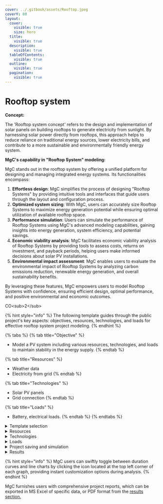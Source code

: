 ```yaml
---
cover: ../.gitbook/assets/Rooftop.jpeg
coverY: 80
layout:
  cover:
    visible: true
    size: hero
  title:
    visible: true
  description:
    visible: true
  tableOfContents:
    visible: true
  outline:
    visible: true
  pagination:
    visible: true
---
```


# Rooftop system

**Concept:**

The 'Rooftop system concept' refers to the design and implementation of solar panels on building rooftops to generate electricity from sunlight. By harnessing solar power directly from rooftops, this approach helps to reduce reliance on traditional energy sources, lower electricity bills, and contribute to a more sustainable and environmentally friendly energy system.

**MgC's capability in "Rooftop System" modeling:**

MgC stands out in the rooftop system by offering a unified platform for designing and managing integrated energy systems. Its functionalities encompass:

1. **Effortless design**: MgC simplifies the process of designing "Rooftop Systems" by providing intuitive tools and interfaces that guide users through the layout and configuration process.
2. **Optimized system sizing**: With MgC, users can accurately size Rooftop Systems to maximize energy generation potential while ensuring optimal utilization of available rooftop space.
3. **Performance simulation**: Users can simulate the performance of Rooftop Systems using MgC's advanced modeling capabilities, gaining insights into energy generation, system efficiency, and potential savings.
4. **Economic viability analysis**: MgC facilitates economic viability analysis of Rooftop Systems by providing tools to assess costs, returns on investment, and payback periods, helping users make informed decisions about solar PV installations.
5. **Environmental impact assessment**: MgC enables users to evaluate the environmental impact of Rooftop Systems by analyzing carbon emissions reduction, renewable energy generation, and overall sustainability benefits.

By leveraging these features, MgC empowers users to model Rooftop Systems with confidence, ensuring efficient design, optimal performance, and positive environmental and economic outcomes.

CO\<sub>2\</sub>

{% hint style="info" %}
The following template guides through the public project's key aspects: objectives, resources, technologies, and loads for effective rooftop system project modeling.
{% endhint %}

{% tabs %}
{% tab title="Objective" %}
* Model a PV system including various resources, technologies, and loads to maintain stability in the energy supply.
{% endtab %}

{% tab title="Resources" %}
* Weather data
* Electricity from grid
{% endtab %}

{% tab title="Technologies" %}
* Solar PV panels
* Grid connection
{% endtab %}

{% tab title="Loads" %}
* Battery, electrical loads.
{% endtab %}
{% endtabs %}

<details>

<summary>Template selection</summary>



**Step 1:** To get the benefits of the rooftop system in MgC, simply click on the "New Project" option available in the MgC interface.

<img src="../.gitbook/assets/Screenshot 2024-02-04 at 4.13.26 PM (1).png" alt="" data-size="original">

**Step 2:** Choose the project location, allowing MgC to access energy sources at the selected location like weather data for wind, solar, and other parameters.

<img src="../.gitbook/assets/Screenshot 2024-02-04 at 4.02.31 PM (1).png" alt="" data-size="original">

**Step 3:** To activate the rooftop PV system feature in MgC, select the "Rooftop System" in MgC, which includes pre-modeled resources, loads, and technologies. This option saves users time by already having elements built into the network.

<img src="../.gitbook/assets/Screenshot 2024-02-18 at 3.48.14 PM.png" alt="" data-size="original">

**Step 4:** In the second step of project specifications, users can configure the initial settings of system components like resources, loads, and technologies to tailor the solar rooftop system to specific requirements. This customization ensures that the microgrid system is optimized to meet the unique needs and goals of the project.

<img src="../.gitbook/assets/Screenshot 2024-02-18 at 2.13.11 PM.png" alt="" data-size="original"><img src="../.gitbook/assets/Screenshot 2024-02-18 at 2.13.16 PM.png" alt="" data-size="original">

**Step 5:** Now, determine the project goal by adjusting the slide bar towards saving CO2 emissions for a more eco-friendly project, which may result in higher CAPEX/OPEX, or vice versa. The project goal of achieving 25% of CAPEX/OPEX has been selected here.

<img src="../.gitbook/assets/Screenshot 2024-02-18 at 3.53.52 PM.png" alt="" data-size="original">

**Step 6:** Finally, click on the "Submit" button after providing the project name and details.

<img src="../.gitbook/assets/Screenshot 2024-02-04 at 4.03.27 PM (2).png" alt="" data-size="original">

**Step 7:** After initializing the project, the user can view the performance indicators, and here the project details such as fixed CAPEX, OPEX, interest, and inflation rates can be changed according to the requirements.

<img src="../.gitbook/assets/Screenshot 2024-02-18 at 3.58.16 PM.png" alt="" data-size="original">

**Step 8:** The default hub at the selected location will be created automatically, and the user can add additional hubs by following the steps outlined in [hub creation and setup](../user-interface-ui-navigation/project-setup-and-simulation/hub-creation-and-setup.md).

<img src="../.gitbook/assets/Screenshot 2024-02-18 at 4.00.23 PM.png" alt="" data-size="original">

MgC provides flexibility and time-saving benefits to the user by offering templates with required technologies and loads. Users can easily modify attributes of selected elements and add new elements or loads as needed.

</details>

<details>

<summary>Resources</summary>

In MgC's rooftop system feature, information from resources like weather data and grid electricity is accessed to ensure system stability. Excess energy generated in the hub can be stored in batteries for later use during periods of high demand. Below is the network flowsheet of the rooftop system, presented through MgC's rooftop feature.

<img src="../.gitbook/assets/Screenshot 2024-02-18 at 4.01.43 PM.png" alt="" data-size="original">

Users can access comprehensive project details in the system design's details section, offering thorough information on the technical, environmental, and economic aspects of technologies, loads, and resources involved in the project as shown below.

<img src="../.gitbook/assets/Screenshot 2024-02-18 at 4.06.11 PM.png" alt="" data-size="original">

The features of the MgC can be explored more by clicking on the respective feature under the section "Advanced".

<img src="../.gitbook/assets/Screenshot 2024-02-18 at 4.09.29 PM.png" alt="" data-size="original">

**Weather data**

The weather data is gathered automatically from the selected location by the MgC. The weather profile such as global horizontal radiation for solar energy, dry bulb temperature, and wind speed can be seen as shown in the below screenshot.

<img src="../.gitbook/assets/Screenshot 2024-02-18 at 4.11.58 PM.png" alt="" data-size="original">

Statistical details for the weather data at the Stuttgart location can be seen in the resource ribbon under the "Advanced" feature in the MgC.

<img src="../.gitbook/assets/Screenshot 2024-02-18 at 4.13.58 PM.png" alt="" data-size="original">

**Consumer electricity**

MgC users have the flexibility to adjust costs, energy, and power parameters for consumer electricity simply by double-clicking on the respective parameters, allowing for easy customization at any time.

Here in the below image, the increase in the base cost of consumer electricity tariff composition likely aims to stabilize the grid by encouraging more efficient energy use. Adjusting the equivalent GHG emissions for a rooftop system without additional technologies ensures accurate environmental impact assessment, supporting informed decision-making and sustainability goals.

<img src="../.gitbook/assets/Screenshot 2024-02-18 at 5.56.48 PM.png" alt="" data-size="original">

**Feed-in tariff**

Innovatively, users can swiftly customize feed-in tariff parameters like details and compositions with a simple double-click on the respective parameters, enhancing flexibility and efficiency.

<img src="../.gitbook/assets/Screenshot 2024-02-18 at 6.03.58 PM.png" alt="" data-size="original">

</details>

<details>

<summary>Technologies</summary>

In MgC's rooftop system template, PV panel capacities are automatically generated for electricity domains, streamlining setup. Users can customize parameters like capacity and costs by double-clicking and tailoring characteristics to project needs. This flexibility extends beyond PV modules, allowing the modeling of additional technologies and loads, optimizing project design and alignment with goals.

<img src="../.gitbook/assets/Screenshot 2024-02-18 at 6.05.56 PM.png" alt="" data-size="original">

Additional specifications like technical, economic, and environmental parameters can be easily edited based on available or required data, as demonstrated below.

<img src="../.gitbook/assets/Screenshot 2024-02-18 at 6.07.10 PM.png" alt="" data-size="original">

</details>

<details>

<summary>Loads</summary>

In the rooftop system template, initially only building and battery loads are selected, but users can choose additional loads such as heating and cooling before simulating the project. Peak values for electrical, cooling, and heating loads can be adjusted by double-clicking on the relevant element. MgC seamlessly manages changes in load data in the sector coupling model, offering intuitive interfaces for parameter updates and advanced algorithms for resource allocation. This ensures optimal microgrid operation and resilience, making MgC essential for effective sector coupling modeling.

**Timestep:**

The timestep determines how often the weather data updates and plots the kW values on the diagram over time. If the timestep is smaller, we get more frequent updates and a finer view of power changes. With a larger timestep, updates are less frequent, giving a broader view.

The electricity demand profile can be visualized in the timestep vs power graph, as depicted in the screenshot below. Demand is highest during the winter season and lowest in the summer months.

<img src="../.gitbook/assets/Screenshot 2024-02-18 at 6.25.27 PM.png" alt="" data-size="original">

Statistical details and values distribution for electricity demand can be seen in the resource ribbon under the drop-down feature in the MgC. This applies to all loads such as batteries, building, cold, and heat storage, within the electricity, heating, and cooling domains.

</details>

<details>

<summary>Project saving and simulation</summary>

**Project saving:** Saving a project in MgC is essential for preserving work progress. By clicking "Save," users securely store project data, ensuring easy retrieval and management.

<img src="../.gitbook/assets/Screenshot 2024-02-18 at 6.34.53 PM.png" alt="" data-size="original">

**Project simulation:** In MgC, the project simulation is initiated by selecting the "Simulate" option, enabling users to analyze and evaluate the performance of their microgrid design. This process provides valuable insights into system behavior and assists in making informed decisions for optimal operation and efficiency.

<img src="../.gitbook/assets/Screenshot 2024-02-18 at 6.36.48 PM.png" alt="" data-size="original">

</details>

<details>

<summary>Results</summary>

Following simulation, MgC presents users with a results section for flexible exploration of simulation outcomes. This feature facilitates detailed data analysis, empowering users to optimize energy management strategies effectively.

**Summary**

Accessible within the results section's summary page, the project summary in MgC offers a comprehensive overview of key metrics including installed capacities, CO2 emissions, operation time, and asset costs. This enables users to swiftly grasp the project's performance and financial implications.

**Installed capacities:** As per the project specifications, the grid connection capacity is highest at approximately 68 kW, while the capacity of PV modules is lowest at 30 kW among installed capacities. This aligns with the expectation that PV generation occurs primarily during daylight hours.

**CO\_2 emissions:** In line with project specifications, rooftop PV substantially cuts emissions by about 0.7 tonnes, making a meaningful impact on reducing the overall environmental footprint.

**Operation time:** The power grid connection maintains a longer operational time, approximately 8300 hours, compared to PV, which operates for about 4900 hours. This difference stems from the grid's continuous availability, contrasting with PV's reliance on daylight hours for generation.

**Asset costs:** Rooftop PV incurs high CAPEX 3000 € and OPEX 2000 € costs, positioning it as the top economic parameter due to its initial installation expenses and ongoing operational costs associated with maintenance and electricity generation.

<img src="../.gitbook/assets/Screenshot 2024-02-18 at 6.39.18 PM.png" alt="" data-size="original">

**Energy mix**

Within this section, users can examine how energy production and demand are distributed within the "Rooftop System," gaining valuable insights into the balance between sources and requirements. This analysis aids in optimizing resource allocation and strengthening the sustainability of the microgrid system.

**Electricity generation:** Consumer electricity comprises 84% of the energy mix, indicating its substantial role in meeting demand, while rooftop PV contributes 16%, highlighting its growing importance in renewable energy integration.

**Electricity demand:** The electricity demand solely originates from the building loads, accounting for 100% of the overall demand within the system.

<img src="../.gitbook/assets/Screenshot 2024-02-18 at 6.39.59 PM.png" alt="" data-size="original">

MgC offers users clear and intuitive energy visualizations, aiding decision-making. Real-time monitoring allows for timely adjustments, while scenario analysis tools ensure cost-effective, sustainable microgrid solutions.

**Optimal operation graphs**

The parameters of the domains are displayed on the left (kW) and right (kWh) axes, with a set point ranging from -50 to +50 kW for each domain.

**Electricity domain**

The graph illustrates variations in building demand throughout seasons, peaking in winter and decreasing in summer. Despite these fluctuations, both consumer electricity and Standard PV module outputs consistently meet demand, ensuring system stability and mitigating blackout risks.

This highlights MgC's significance in effectively managing energy supply and demand dynamics, optimizing resource utilization, and maintaining grid reliability throughout changing seasons and demand patterns.

<img src="../.gitbook/assets/Screenshot 2024-02-18 at 6.41.58 PM.png" alt="" data-size="original">

Visualization of heating and cooling domain loads data is accessible upon modeling specific loads and generation technologies within their respective domains.

**Cost analysis**

The project lifetime vs expenses graph typically depicts high CAPEX and OPEX during the initial period, consistent with standard project financing trends. NPV, or net present value, represents the present value of all cash inflows and outflows over the project's lifetime, adjusted for the time value of money.

Users can adjust the discount rate above the graph to reflect changes in project financing conditions, influencing NPV calculations accordingly.

<img src="../.gitbook/assets/Screenshot 2024-02-18 at 6.45.08 PM.png" alt="" data-size="original">

</details>

{% hint style="info" %}
MgC users can swiftly toggle between duration curves and line charts by clicking the icon located at the top left corner of each graph, providing instant customization options during analysis.
{% endhint %}

MgC furnishes users with comprehensive project reports, which can be exported in MS Excel of specific data, or PDF format from the [results section.](../data-analysis-and-visualization/save-and-exporting-the-project.md)
